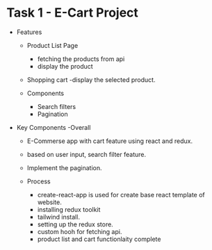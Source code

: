 # Task 1 - E-Cart Project

  - Features
    - Product List Page
      - fetching the products from api
      - display the product
    - Shopping cart
      -display the selected product. 
    
    - Components 
      - Search filters 
      - Pagination

  - Key Components
    -Overall
      - E-Commerse app with cart feature using react and redux. 
      - based on user input, search filter feature.
      - Implement the pagination. 
    
    - Process
      - create-react-app is used for create base react template of website. 
      - installing redux toolkit
      - tailwind install.
      - setting up the redux store. 
      - custom hooh for fetching api.
      - product list and cart functionlaity complete
    
  